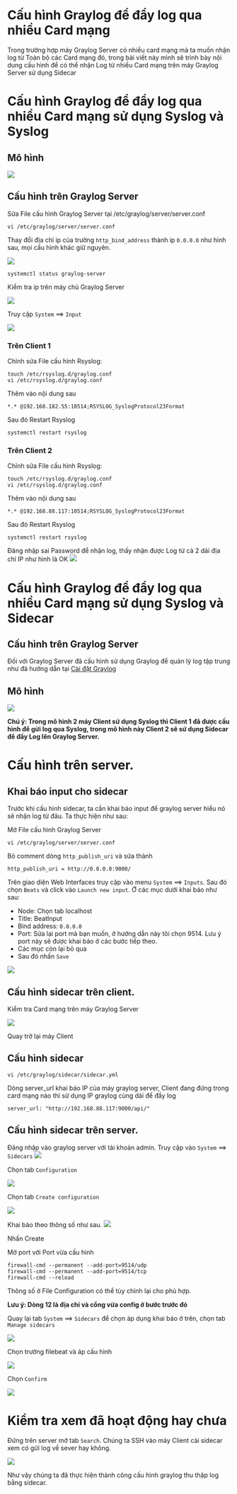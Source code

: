 # Cấu hình Graylog để đẩy log qua nhiều Card mạng
Trong trường hợp máy Graylog Server có nhiều card mạng mà ta muốn nhận log từ Toàn bộ các Card mạng đó, trong bài viết này mình sẽ trình bày nội dung cấu hình để có thể nhận Log từ nhiều Card mạng trên máy Graylog Server sử dụng Sidecar

# Cấu hình Graylog để đẩy log qua nhiều Card mạng sử dụng Syslog và Syslog
## Mô hình
<img src="https://i.imgur.com/qBDhdLr.png">

## Cấu hình trên Graylog Server

Sửa File cấu hình Graylog Server tại /etc/graylog/server/server.conf
```
vi /etc/graylog/server/server.conf
```
Thay đổi địa chỉ ip của trường `http_bind_address` thành ip `0.0.0.0` như hình sau, mọi cấu hình khác giữ nguyên.

<img src="https://i.imgur.com/rTvTpI2.png">


```
systemctl status graylog-server
```
Kiểm tra ip trên máy chủ Graylog Server

<img src="https://i.imgur.com/mjQ7uEc.png">

Truy cập `System` ==> `Input`

<img src="https://i.imgur.com/imcBLJl.png">

### Trên Client 1
Chỉnh sửa File cấu hình Rsyslog:
```
touch /etc/rsyslog.d/graylog.conf
vi /etc/rsyslog.d/graylog.conf
```

Thêm vào nội dung sau
```
*.* @192.168.182.55:10514;RSYSLOG_SyslogProtocol23Format
```
Sau đó Restart Rsyslog
```
systemctl restart rsyslog
```
### Trên Client 2
Chỉnh sửa File cấu hình Rsyslog:
```
touch /etc/rsyslog.d/graylog.conf
vi /etc/rsyslog.d/graylog.conf
```

Thêm vào nội dung sau
```
*.* @192.168.88.117:10514;RSYSLOG_SyslogProtocol23Format
```
Sau đó Restart Rsyslog
```
systemctl restart rsyslog
```

Đăng nhập sai Password để nhận log, thấy nhận được Log từ cả 2 dải địa chỉ IP như hình là OK
<img src="https://i.imgur.com/WFcgxRq.png">


# Cấu hình Graylog để đẩy log qua nhiều Card mạng sử dụng Syslog và Sidecar
## Cấu hình trên Graylog Server
Đối với Graylog Server đã cấu hình sử dụng Graylog để quản lý log tập trung như đã hướng dẫn tại [Cài đặt Graylog](./02_Cai-dat-graylog.md)
## Mô hình
<img src="https://i.imgur.com/pqwuZyy.jpg">

**Chú ý: Trong mô hình 2 máy Client sử dụng Syslog thì Client 1 đã được cấu hình để gửi log qua Syslog, trong mô hình này Client 2 sẽ sử dụng Sidecar để đẩy Log lên Graylog Server.**


# Cấu hình trên server.
## Khai báo input cho sidecar
Trước khi cấu hình sidecar, ta cần khai báo input để graylog server hiểu nó sẽ nhận log từ đâu. Ta thực hiện như sau:

Mở File cấu hình Graylog Server
```
vi /etc/graylog/server/server.conf
```
Bỏ comment dòng `http_publish_uri` và sửa thành 
```
http_publish_uri = http://0.0.0.0:9000/
```

Trên giao diện Web Interfaces truy cập vào menu `System` ==> `Inputs`. Sau đó chọn `Beats` và click vào `Launch new input`.
Ở các mục dưới khai báo như sau:
- Node: Chọn tab localhost
- Title: BeatInput
- Bind address: `0.0.0.0` 
- Port: Sửa lại port mà bạn muốn, ở hướng dẫn này tôi chọn 9514. Lưu ý port này sẽ được khai báo ở các bước tiếp theo.
- Các mục còn lại bỏ qua
- Sau đó nhấn `Save`

<img src="https://i.imgur.com/Z8fSWDE.png">

## Cấu hình sidecar trên client.
Kiểm tra Card mạng trên máy Graylog Server

<img src="https://i.imgur.com/mjQ7uEc.png">

Quay trở lại máy Client

## Cấu hình sidecar
```
vi /etc/graylog/sidecar/sidecar.yml
```
Dòng server_url khai báo IP của máy graylog server, Client đang đứng trong card mạng nào thì sử dụng IP graylog cùng dải để đẩy log
```
server_url: "http://192.168.88.117:9000/api/"  
```

## Cấu hình sidecar trên server.

Đăng nhập vào graylog server với tài khoản admin.
Truy cập vào `System` ==> `Sidecars`
<img src="https://i.imgur.com/iVqndeJ.png">

Chọn tab `Configuration`

<img src="https://i.imgur.com/1SkaV6V.png">

Chọn tab `Create configuration`

<img src="https://i.imgur.com/XSxhrTy.png">

Khai báo theo thông số như sau.
<img src="https://i.imgur.com/NL0rAXd.png">

Nhấn Create

Mở port với Port vừa cấu hình


```
firewall-cmd --permanent --add-port=9514/udp
firewall-cmd --permanent --add-port=9514/tcp
firewall-cmd --reload
```


Thông số ở File Configuration có thể tùy chỉnh lại cho phù hợp. 

**Lưu ý: Dòng 12 là địa chỉ và cổng vừa config ở bước trước đó**

Quay lại tab `System` ==> `Sidecars` để chọn áp dụng khai báo ở trên, chọn tab `Manage sidecars`

<img src="https://i.imgur.com/wir8k7v.png">

Chọn trường filebeat và áp cấu hình

<img src="https://i.imgur.com/RgShlnE.png">

Chọn `Confirm`

<img src="https://i.imgur.com/ZpW4Trs.png">


# Kiểm tra xem đã hoạt động hay chưa

Đứng trên server mở tab `Search`.
Chúng ta SSH vào máy Client cài sidecar xem có gửi log về sever hay không.

<img src="https://i.imgur.com/y4hwmGo.png">

Như vậy chúng ta đã thực hiện thành công cấu hình graylog thu thập log bằng sidecar.
